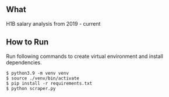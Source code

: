 ## What

H1B salary analysis from 2019 - current

## How to Run

Run following commands to create virtual environment and install dependencies.

```
$ python3.9 -m venv venv
$ source ./venv/bin/activate
$ pip install -r requirements.txt
$ python scraper.py
```
